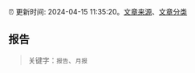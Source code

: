 :alarm_clock: 更新时间: 2024-04-15 11:35:20。[文章来源](/README.md)、[文章分类](/TAGS.md)

## 报告


> 关键字：`报告`、`月报`



